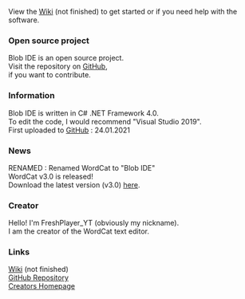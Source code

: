 View the [Wiki](https://github.com/FreshPlayer/WordCat/wiki) (not finished) to get started or if you need help with the software.

### Open source project

Blob IDE is an open source project.\
Visit the repository on [GitHub](https://github.com/FreshPlayer/Blob-IDE),\
if you want to contribute.

### Information

Blob IDE is written in C# .NET Framework 4.0.\
To edit the code, I would recommend "Visual Studio 2019".\
First uploaded to [GitHub](https://github.com/FreshPlayer/Blob-IDE) : 24.01.2021

### News

RENAMED :
Renamed WordCat to "Blob IDE"\
WordCat v3.0 is released!\
Download  the latest version (v3.0) [here](https://github.com/FreshPlayer/Blob-IDE/releases/tag/v3.0).

### Creator

Hello! I'm FreshPlayer_YT (obviously my nickname).\
I am the creator of the WordCat text editor. 

### Links

[Wiki](https://github.com/FreshPlayer/Blob-IDE/wiki) (not finished)\
[GitHub Repository](https://github.com/FreshPlayer/Blob-IDE)\
[Creators Homepage](https://www.freshplayeryt.com/)

